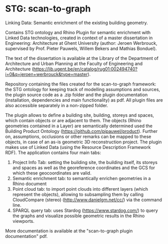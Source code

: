 # STG: scan-to-graph
Linking Data: Semantic enrichment of the existing building geometry.

Contains STG ontology and Rhino Plugin for semantic enrichment with Linked Data technologies, created in context of a master dissertation in Engineering: Architecture at Ghent University (author: Jeroen Werbrouck, supervised by Prof. Pieter Pauwels, Willem Bekers and Mathias Bonduel).

The text of the dissertation is available at the Library of the Department of Architecture and Urban Planning at the Faculty of Engineering and Architecture (https://lib.ugent.be/en/catalog/rug01:002494740?i=0&q=jeroen+werbrouck&type=master).

Repository containing the files created for the scan-to-graph framework: the STG ontology for keeping track of modelling assumptions and sources, the plugin source code as a .zip folder and the plugin documentation (installation, dependencies and main functionality) as pdf. All plugin files are also accessible separately in a non-zipped folder.

The plugin allows to define a building site, building, storeys and spaces, which contain objects or are adjacent to them. The objects (Rhino geometries contained in a Layer) are semantically determined used the Building Product Ontology (https://github.com/pipauwel/product). Further on, assumptions, occlusions or other remarks can be mapped to these objects, in case of an as-is geometric 3D reconstruction project. The plugin makes use of Linked Data (using the Resource Description Framework RDF). The application contains four main tabs: 
1) Project Info Tab: setting the building site, the building itself, its storeys and spaces as well as the georeference coordinates and the GCS for which these geocoordinates are valid.
2) Semantic enrichment tab: to semantically enrichen geometries in a Rhino document
3) Point cloud tab: to import point clouds into different layers (which represent the objects), allowing to subsampling them by calling CloudCompare (stereo) (http://www.danielgm.net/cc/) via the command line.
4) SPARQL query tab: uses Stardog (https://www.stardog.com/) to query the graphs and visualize possible geometric results in the Rhino viewports.

More documentation is available at the "scan-to-graph plugin documentation" pdf.
